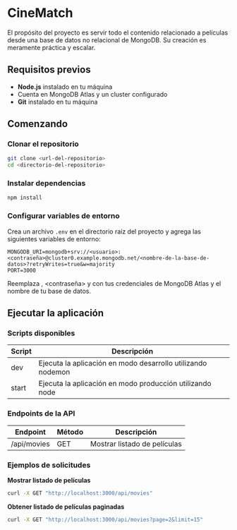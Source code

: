 # CineMatch

El propósito del proyecto es servir todo el contenido relacionado a películas desde una base de datos no relacional de MongoDB. Su creación es meramente práctica y escalar.

## Requisitos previos

- **Node.js** instalado en tu máquina
- Cuenta en MongoDB Atlas y un cluster configurado
- **Git** instalado en tu máquina

## Comenzando

### Clonar el repositorio

```sh
git clone <url-del-repositorio>
cd <directorio-del-repositorio>
```

### Instalar dependencias

```sh
npm install
```

### Configurar variables de entorno

Crea un archivo `.env` en el directorio raíz del proyecto y agrega las siguientes variables de entorno:

```
MONGODB_URI=mongodb+srv://<usuario>:<contraseña>@cluster0.example.mongodb.net/<nombre-de-la-base-de-datos>?retryWrites=true&w=majority
PORT=3000
```

Reemplaza <usuario>, <contraseña> y <nombre-de-la-base-de-datos> con tus credenciales de MongoDB Atlas y el nombre de tu base de datos.

## Ejecutar la aplicación

### Scripts disponibles

| Script | Descripción |
|---|---|
| dev | Ejecuta la aplicación en modo desarrollo utilizando nodemon |
| start | Ejecuta la aplicación en modo producción utilizando node |

### Endpoints de la API

| Endpoint | Método | Descripción |
|---|---| --- |
| /api/movies | GET | Mostrar listado de películas |

### Ejemplos de solicitudes

**Mostrar listado de películas**

```sh
curl -X GET "http://localhost:3000/api/movies"
```

**Obtener listado de películas paginadas**

```sh
curl -X GET "http://localhost:3000/api/movies?page=2&limit=15"
```
